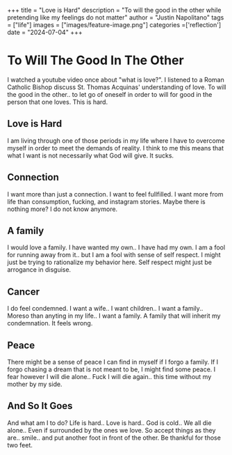 +++
title =  "Love is Hard"
description = "To will the good in the other while pretending like my feelings do not matter"
author = "Justin Napolitano"
tags = ["life"]
images = ["images/feature-image.png"]
categories =['reflection']
date = "2024-07-04"
+++


# To Will The Good In The Other

I watched a youtube video once about "what is love?". I listened to a Roman Catholic Bishop discuss St. Thomas Acquinas' understanding of love. To will the good in the other.. to let go of oneself in order to will for good in the person that one loves. This is hard.

## Love is Hard

I am living through one of those periods in my life where I have to overcome myself in order to meet the demands of reality.  I think to me this means that what I want is not necessarily what God will give. It sucks.  

## Connection

I want more than just a connection. I want to feel fullfilled. I want more from life than consumption, fucking, and instagram stories. Maybe there is nothing more? I do not know anymore. 

## A family

I would love a family. I have wanted my own.. I have had my own.  I am a fool for running away from it.. but I am a fool with sense of self respect. I might just be trying to rationalize my behavior here. Self respect might just be arrogance in disguise.

## Cancer

I do feel condemned. I want a wife.. I want children.. I want a family.. Moreso than anyting in my life.. I want a family. A family that will inherit my condemnation.  It feels wrong.  

## Peace

There might be a sense of peace I can find in myself if I forgo a family. If I forgo chasing a dream that is not meant to be, I might find some peace. I fear however I will die alone.. Fuck I will die again.. this time without my mother by my side. 

## And So It Goes

And what am I to do? Life is hard.. Love is hard.. God is cold.. We all die alone.. Even if surrounded by the ones we love. So accept things as they are.. smile.. and put another foot in front of the other. Be thankful for those two feet. 